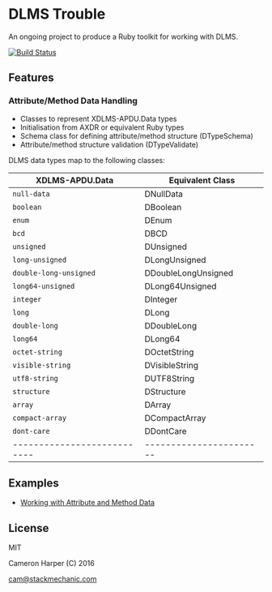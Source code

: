 DLMS Trouble
============

An ongoing project to produce a Ruby toolkit for working with DLMS.

[![Build Status](https://travis-ci.org/cjhdev/dlms_trouble.svg?branch=master)](https://travis-ci.org/cjhdev/dlms_trouble)

## Features

### Attribute/Method Data Handling

- Classes to represent XDLMS-APDU.Data types
- Initialisation from AXDR or equivalent Ruby types
- Schema class for defining attribute/method structure (DTypeSchema)
- Attribute/method structure validation (DTypeValidate)

DLMS data types map to the following classes:

| XDLMS-APDU.Data           | Equivalent Class      |
| --------------------------|-----------------------|
| `null-data`               | DNullData             |
| `boolean`                 | DBoolean              |
| `enum`                    | DEnum                 |
| `bcd`                     | DBCD                  |
| `unsigned`                | DUnsigned             |
| `long-unsigned`           | DLongUnsigned         |
| `double-long-unsigned`    | DDoubleLongUnsigned   |
| `long64-unsigned`         | DLong64Unsigned       |
| `integer`                 | DInteger              |
| `long`                    | DLong                 |
| `double-long`             | DDoubleLong           |
| `long64`                  | DLong64               |
| `octet-string`            | DOctetString          |
| `visible-string`          | DVisibleString        |
| `utf8-string`             | DUTF8String           |
| `structure`               | DStructure            |
| `array`                   | DArray                |
| `compact-array`           | DCompactArray         |
| `dont-care`               | DDontCare             |
|---------------------------|-----------------------|


## Examples

- [Working with Attribute and Method Data](https://github.com/cjhdev/dlms_trouble/wiki/Working-With-Attribute-and-Method-Data)

## License

MIT

Cameron Harper (C) 2016

cam@stackmechanic.com

